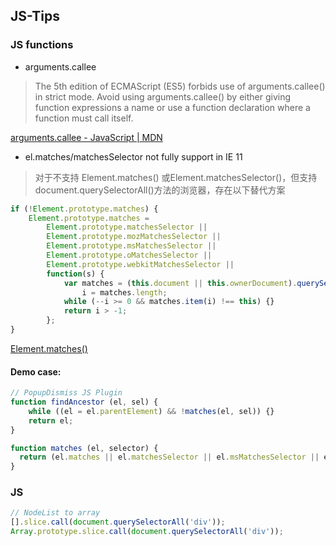 ## JS-Tips

### JS functions
* arguments.callee
> The 5th edition of ECMAScript (ES5) forbids use of arguments.callee() in strict mode. Avoid using arguments.callee() by either giving function expressions a name or use a function declaration where a function must call itself.

[arguments.callee - JavaScript | MDN](https://developer.mozilla.org/en-US/docs/Web/JavaScript/Reference/Functions/arguments/callee)

* el.matches/matchesSelector not fully support in IE 11
> 对于不支持 Element.matches() 或Element.matchesSelector()，但支持document.querySelectorAll()方法的浏览器，存在以下替代方案

```javascript
if (!Element.prototype.matches) {
    Element.prototype.matches = 
        Element.prototype.matchesSelector || 
        Element.prototype.mozMatchesSelector ||
        Element.prototype.msMatchesSelector || 
        Element.prototype.oMatchesSelector || 
        Element.prototype.webkitMatchesSelector ||
        function(s) {
            var matches = (this.document || this.ownerDocument).querySelectorAll(s),
                i = matches.length;
            while (--i >= 0 && matches.item(i) !== this) {}
            return i > -1;            
        };
}
```
[Element.matches()](https://developer.mozilla.org/zh-CN/docs/Web/API/Element/matches)

#### Demo case:
```javascript
// PopupDismiss JS Plugin
function findAncestor (el, sel) {
	while ((el = el.parentElement) && !matches(el, sel)) {}
	return el;
}

function matches (el, selector) {
  return (el.matches || el.matchesSelector || el.msMatchesSelector || el.mozMatchesSelector || el.webkitMatchesSelector || el.oMatchesSelector).call(el, selector);
}
```

### JS 
```javascript
// NodeList to array
[].slice.call(document.querySelectorAll('div'));
Array.prototype.slice.call(document.querySelectorAll('div'));
```